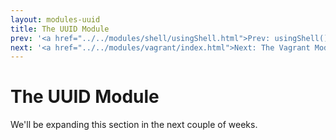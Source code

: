 ```yaml
---
layout: modules-uuid
title: The UUID Module
prev: '<a href="../../modules/shell/usingShell.html">Prev: usingShell()</a>'
next: '<a href="../../modules/vagrant/index.html">Next: The Vagrant Module</a>'
---
```


# The UUID Module

We'll be expanding this section in the next couple of weeks.